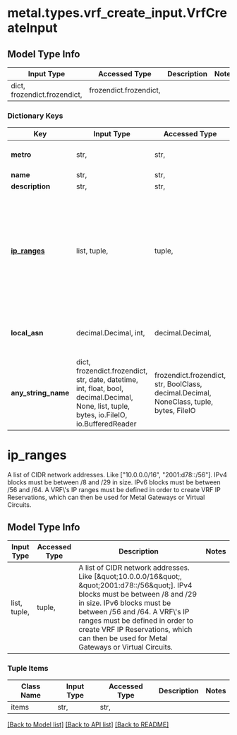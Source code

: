 # metal.types.vrf_create_input.VrfCreateInput

## Model Type Info
Input Type | Accessed Type | Description | Notes
------------ | ------------- | ------------- | -------------
dict, frozendict.frozendict,  | frozendict.frozendict,  |  | 

### Dictionary Keys
Key | Input Type | Accessed Type | Description | Notes
------------ | ------------- | ------------- | ------------- | -------------
**metro** | str,  | str,  | The UUID (or metro code) for the Metro in which to create this VRF. | 
**name** | str,  | str,  |  | 
**description** | str,  | str,  |  | [optional] 
**[ip_ranges](#ip_ranges)** | list, tuple,  | tuple,  | A list of CIDR network addresses. Like [\&quot;10.0.0.0/16\&quot;, \&quot;2001:d78::/56\&quot;]. IPv4 blocks must be between /8 and /29 in size. IPv6 blocks must be between /56 and /64. A VRF\\&#x27;s IP ranges must be defined in order to create VRF IP Reservations, which can then be used for Metal Gateways or Virtual Circuits. | [optional] 
**local_asn** | decimal.Decimal, int,  | decimal.Decimal,  |  | [optional] value must be a 32 bit integer
**any_string_name** | dict, frozendict.frozendict, str, date, datetime, int, float, bool, decimal.Decimal, None, list, tuple, bytes, io.FileIO, io.BufferedReader | frozendict.frozendict, str, BoolClass, decimal.Decimal, NoneClass, tuple, bytes, FileIO | any string name can be used but the value must be the correct type | [optional]

# ip_ranges

A list of CIDR network addresses. Like [\"10.0.0.0/16\", \"2001:d78::/56\"]. IPv4 blocks must be between /8 and /29 in size. IPv6 blocks must be between /56 and /64. A VRF\\'s IP ranges must be defined in order to create VRF IP Reservations, which can then be used for Metal Gateways or Virtual Circuits.

## Model Type Info
Input Type | Accessed Type | Description | Notes
------------ | ------------- | ------------- | -------------
list, tuple,  | tuple,  | A list of CIDR network addresses. Like [\&quot;10.0.0.0/16\&quot;, \&quot;2001:d78::/56\&quot;]. IPv4 blocks must be between /8 and /29 in size. IPv6 blocks must be between /56 and /64. A VRF\\&#x27;s IP ranges must be defined in order to create VRF IP Reservations, which can then be used for Metal Gateways or Virtual Circuits. | 

### Tuple Items
Class Name | Input Type | Accessed Type | Description | Notes
------------- | ------------- | ------------- | ------------- | -------------
items | str,  | str,  |  | 

[[Back to Model list]](../../README.md#documentation-for-models) [[Back to API list]](../../README.md#documentation-for-api-endpoints) [[Back to README]](../../README.md)

